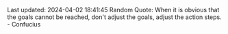 Last updated: 2024-04-02 18:41:45
Random Quote: When it is obvious that the goals cannot be reached, don't adjust the goals, adjust the action steps. - Confucius